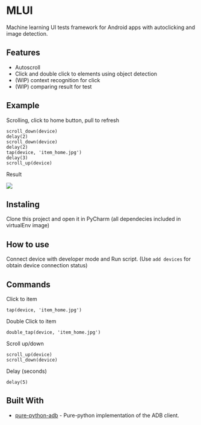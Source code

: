 # MLUI

Machine learning UI tests framework for Android apps with autoclicking and image detection.

## Features
* Autoscroll
* Click and double click to elements using object detection
* (WIP) context recognition for click
* (WIP) comparing result for test

## Example

Scrolling, click to home button, pull to refresh

```
scroll_down(device)
delay(2)
scroll_down(device)
delay(2)
tap(device, 'item_home.jpg')
delay(3)
scroll_up(device)
```

Result

![](demo.gif)

## Instaling
Clone this project and open it in PyCharm (all dependecies included in virtualEnv image)

## How to use

Connect device with developer mode and Run script. (Use ``` add devices ``` for obtain device connection status)

## Commands
Click to item 
```
tap(device, 'item_home.jpg')
```

Double Click to item 

```
double_tap(device, 'item_home.jpg')
```

Scroll up/down

```
scroll_up(device)
scroll_down(device)
```
Delay (seconds)

```
delay(5)
```

## Built With
* [pure-python-adb](https://pypi.org/project/pure-python-adb/) - Pure-python implementation of the ADB client.
